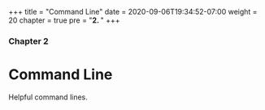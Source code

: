 +++
title = "Command Line"
date = 2020-09-06T19:34:52-07:00
weight = 20
chapter = true
pre = "<b>2. </b>"
+++

### Chapter 2

# Command Line

Helpful command lines.
